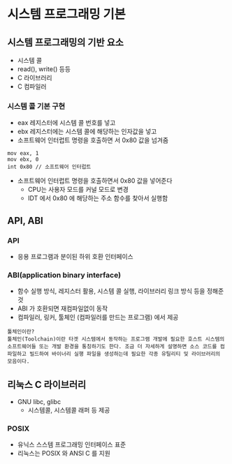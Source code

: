 # 시스템 프로그래밍 기본



## 시스템 프로그래밍의 기반 요소

-  시스템 콜
  - read(), write() 등등
- C 라이브러리
- C 컴파일러

### 시스템 콜 기본 구현

- eax 레지스터에 시스템 콜 번호를 넣고
- ebx 레지스터에는 시스템 콜에 해당하는 인자값을 넣고
- 소프트웨어 인터럽트 명령을 호출하면 서 0x80 값을 넘겨줌

```
mov eax, 1
mov ebx, 0
int 0x80 // 소프트웨어 인터럽트
```

- 소프트웨어 인터럽트 명령을 호출하면서 0x80 값을 넣어준다
  - CPU는 사용자 모드를 커널 모드로 변경
  - IDT 에서 0x80 에 해당하는 주소 함수를 찾아서 실행함

## API, ABI

### API 

- 응용 프로그램과 분이된 하위 호환 인터페이스

### ABI(application binary interface)

- 함수 실행 방식, 레지스터 활용, 시스템 콜 실행, 라이브러리 링크 방식 등을 정해준 것
- ABI 가 호환되면 재컴파일없이 동작
- 컴파일러, 링커, 툴체인 (컴파일러를 만드는 프로그램) 에서 제공

```
툴체인이란?
툴체인(Toolchain)이란 타겟 시스템에서 동작하는 프로그램 개발에 필요한 호스트 시스템의 소프트웨어들 또는 개발 환경을 통칭하기도 한다. 조금 더 자세하게 설명하면 소스 코드를 컴파일하고 빌드하여 바이너리 실행 파일을 생성하는데 필요한 각종 유틸리티 및 라이브러리의 모음이다.

```



## 리눅스 C 라이브러리

- GNU libc, glibc
  - 시스템콜, 시스템콜 래퍼 등 제공



### POSIX

- 유닉스 스스템 프로그래밍 인터페이스 표준
- 리눅스는 POSIX 와 ANSI C 를 지원
